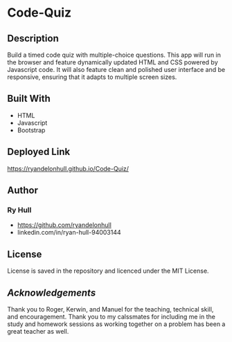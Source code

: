 # Code-Quiz

## Description

Build a timed code quiz with multiple-choice questions. This app will run in the browser and feature dynamically updated HTML and CSS powered by Javascript code. It will also feature clean and polished user interface and be responsive, ensuring that it adapts to multiple screen sizes.



## Built With

- HTML
- Javascript
- Bootstrap


## Deployed Link

https://ryandelonhull.github.io/Code-Quiz/



## Author

### Ry Hull

- https://github.com/ryandelonhull
- linkedin.com/in/ryan-hull-94003144



## License

License is saved in the repository and licenced under the MIT License.



## *Acknowledgements*

Thank you to Roger, Kerwin, and Manuel for the teaching, technical skill, and encouragement. Thank you to my calssmates for including me in the study and homework sessions as working together on a problem has been a great teacher as well.